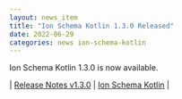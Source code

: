```yaml
---
layout: news_item
title: "Ion Schema Kotlin 1.3.0 Released"
date: 2022-06-29
categories: news ion-schema-kotlin
---
```


Ion Schema Kotlin 1.3.0 is now available.

| [Release Notes v1.3.0](https://github.com/amazon-ion/ion-schema-kotlin/releases/tag/v1.3.0) | [Ion Schema Kotlin](https://github.com/amazon-ion/ion-schema-kotlin) |

